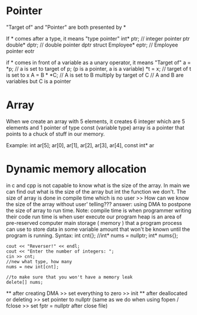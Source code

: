 #  Pointer

"Target of" and "Pointer" are both presented by *

If * comes after a type, it means "type pointer"
int* ptr; // integer pointer ptr
double* dptr; // double pointer dptr
struct Employee* eptr; // Employee pointer eotr

if * comes in front  of a variable as a unary operator, it means "Target of"
a = *p; // a is set to target of p; (p is a pointer, a is a variable)
*t = x; // target of t is set to x
A = B * *C; // A is set to B multiply by target of C
            // A and B are variables but C is a pointer

#  Array
When we create an array with 5 elements, it creates 6 integer which are 5 elements and 1 pointer of type const (variable type)
array is a pointer that points to a chuck of stuff in our memory.

Example:
int ar[5];
ar[0], ar[1], ar[2], ar[3], ar[4], const int* ar

#  Dynamic memory allocation
in c and cpp is not capable to know what is the size of the array. In main we can find out what is the size of the array but int the function we don't. The size of array is done in compile time which is no user >> How can we know the size of the array without user' telling??? answer: using DMA to postpone the size of array to run time.
Note:
compile time is when programmer writing their code
run time is when user execute our program
heap is an area of pre-reserved computer main storage ( memory ) that a program process can use to store data in some variable amount that won't be known until the program is running.
Syntax:
    int cnt{};
    //int* nums = nullptr;
    int* nums{};
    
    cout << "Reverser!" << endl;
    cout << "Enter the number of integers: ";
    cin >> cnt;
    //new what type, how many
    nums = new int[cnt];
    
    //to make sure that you won't have a memory leak
    delete[] nums;

** after creating DMA >> set everything to zero >> init
** after deallocated or deleting >> set pointer to nullptr (same as we do when using fopen / fclose >> set fptr = nullptr after close file)
